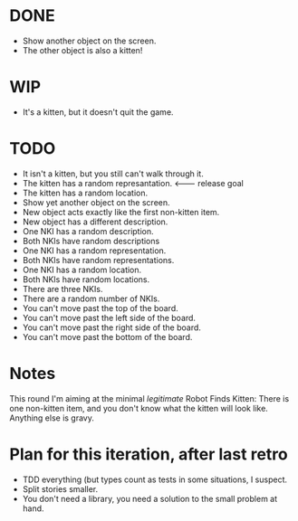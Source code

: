 # DONE

* Show another object on the screen.
* The other object is also a kitten!

# WIP

* It's a kitten, but it doesn't quit the game.

# TODO

* It isn't a kitten, but you still can't walk through it.
* The kitten has a random represantation. &lt;--- release goal
* The kitten has a random location.
* Show yet another object on the screen.
* New object acts exactly like the first non-kitten item.
* New object has a different description.
* One NKI has a random description.
* Both NKIs have random descriptions
* One NKI has a random representation.
* Both NKIs have random representations.
* One NKI has a random location.
* Both NKIs have random locations.
* There are three NKIs.
* There are a random number of NKIs.
* You can't move past the top of the board.
* You can't move past the left side of the board.
* You can't move past the right side of the board.
* You can't move past the bottom of the board.

# Notes

This round I'm aiming at the minimal *legitimate* Robot Finds Kitten: There is one non-kitten item, and you don't know what the kitten will look like. Anything else is gravy.

# Plan for this iteration, after last retro

* TDD everything (but types count as tests in some situations, I suspect.
* Split stories smaller.
* You don't need a library, you need a solution to the small problem at
  hand.
